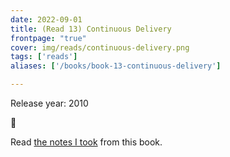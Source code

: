 ```yaml
---
date: 2022-09-01
title: (Read 13) Continuous Delivery
frontpage: "true"
cover: img/reads/continuous-delivery.png
tags: ['reads']
aliases: ['/books/book-13-continuous-delivery']

---
```


Release year: 2010

🤔

Read [the notes I took](https://drive.google.com/file/d/1ez8KYUxHxFphVZBje4nTE4fjDailY-pJ/view?usp=drive_link) from this book.
